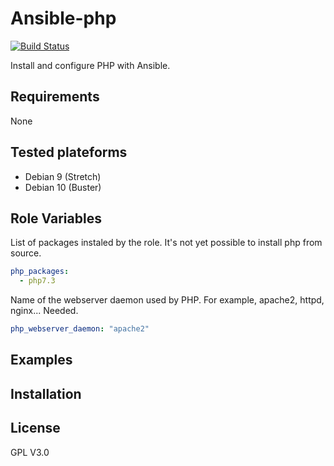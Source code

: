# Ansible-php
[![Build Status](https://travis-ci.org/thetarto/ansible-php.svg?branch=master)](https://travis-ci.org/thetarto/ansible-php)

Install and configure PHP with Ansible.

## Requirements

None

## Tested plateforms
* Debian 9 (Stretch)
* Debian 10 (Buster)

## Role Variables
List of packages instaled by the role. It's not yet possible to install php from source.
```yaml
php_packages:
  - php7.3
```
Name of the webserver daemon used by PHP. For example, apache2, httpd, nginx... Needed.
```yaml
php_webserver_daemon: "apache2"
```
## Examples
## Installation
## License
GPL V3.0
